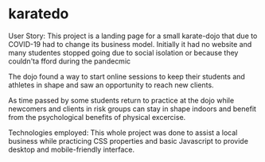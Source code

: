 # karatedo
User Story:
This project is a landing page for a small karate-dojo that due to COVID-19 had to change its business model. Initially it had no website and many studentes stopped going due to social isolation or because they couldn'ta fford during the pandecmic

The dojo found a way to start online sessions to keep their students and athletes in shape and saw an opportunity to reach new clients. 

As time passed by some students return to practice at the dojo while newcomers and clients in risk groups can stay in shape indoors and benefit from the psychological benefits of physical excercise.

Technologies employed:
This whole project was done to assist a local business while practicing CSS properties and basic Javascript to provide desktop and mobile-friendly interface.
